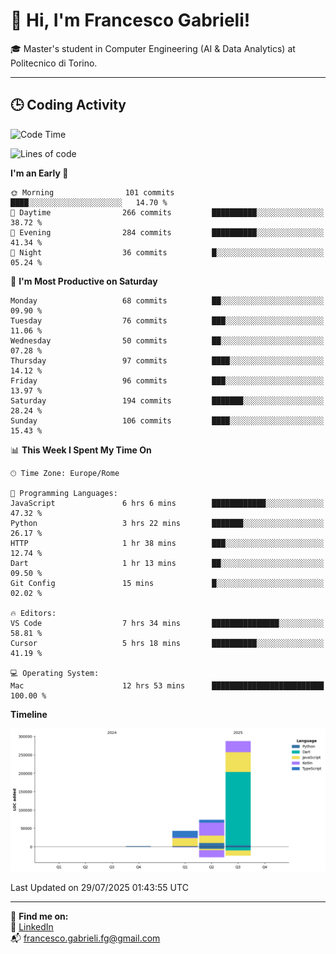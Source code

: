 # 👋 Hi, I'm Francesco Gabrieli!

🎓 Master's student in Computer Engineering (AI & Data Analytics) at Politecnico di Torino.  

---

## 🕒 Coding Activity

<!--START_SECTION:waka-->
![Code Time](http://img.shields.io/badge/Code%20Time-115%20hrs%2025%20mins-blue)

![Lines of code](https://img.shields.io/badge/From%20Hello%20World%20I%27ve%20Written-404.1%20thousand%20lines%20of%20code-blue)

**I'm an Early 🐤** 

```text
🌞 Morning                101 commits         ████░░░░░░░░░░░░░░░░░░░░░   14.70 % 
🌆 Daytime                266 commits         ██████████░░░░░░░░░░░░░░░   38.72 % 
🌃 Evening                284 commits         ██████████░░░░░░░░░░░░░░░   41.34 % 
🌙 Night                  36 commits          █░░░░░░░░░░░░░░░░░░░░░░░░   05.24 % 
```
📅 **I'm Most Productive on Saturday** 

```text
Monday                   68 commits          ██░░░░░░░░░░░░░░░░░░░░░░░   09.90 % 
Tuesday                  76 commits          ███░░░░░░░░░░░░░░░░░░░░░░   11.06 % 
Wednesday                50 commits          ██░░░░░░░░░░░░░░░░░░░░░░░   07.28 % 
Thursday                 97 commits          ████░░░░░░░░░░░░░░░░░░░░░   14.12 % 
Friday                   96 commits          ███░░░░░░░░░░░░░░░░░░░░░░   13.97 % 
Saturday                 194 commits         ███████░░░░░░░░░░░░░░░░░░   28.24 % 
Sunday                   106 commits         ████░░░░░░░░░░░░░░░░░░░░░   15.43 % 
```


📊 **This Week I Spent My Time On** 

```text
🕑︎ Time Zone: Europe/Rome

💬 Programming Languages: 
JavaScript               6 hrs 6 mins        ████████████░░░░░░░░░░░░░   47.32 % 
Python                   3 hrs 22 mins       ███████░░░░░░░░░░░░░░░░░░   26.17 % 
HTTP                     1 hr 38 mins        ███░░░░░░░░░░░░░░░░░░░░░░   12.74 % 
Dart                     1 hr 13 mins        ██░░░░░░░░░░░░░░░░░░░░░░░   09.50 % 
Git Config               15 mins             █░░░░░░░░░░░░░░░░░░░░░░░░   02.02 % 

🔥 Editors: 
VS Code                  7 hrs 34 mins       ███████████████░░░░░░░░░░   58.81 % 
Cursor                   5 hrs 18 mins       ██████████░░░░░░░░░░░░░░░   41.19 % 

💻 Operating System: 
Mac                      12 hrs 53 mins      █████████████████████████   100.00 % 
```

**Timeline**

![Lines of Code chart](https://raw.githubusercontent.com/francescogabrieli/francescogabrieli/main/assets/bar_graph.png)


 Last Updated on 29/07/2025 01:43:55 UTC
<!--END_SECTION:waka-->


---



🔗 **Find me on:**  
💼 [LinkedIn](https://www.linkedin.com/in/francesco-gabrieli)  
📬 francesco.gabrieli.fg@gmail.com  



